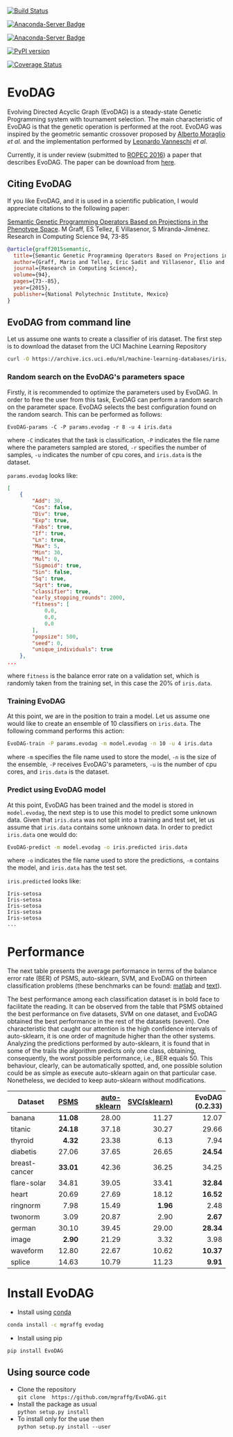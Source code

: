 [![Build Status](https://travis-ci.org/mgraffg/EvoDAG.svg?branch=master)](https://travis-ci.org/mgraffg/EvoDAG)

[![Anaconda-Server Badge](https://anaconda.org/mgraffg/evodag/badges/version.svg)](https://anaconda.org/mgraffg/evodag)

[![Anaconda-Server Badge](https://anaconda.org/mgraffg/evodag/badges/installer/conda.svg)](https://conda.anaconda.org/mgraffg)

[![PyPI version](https://badge.fury.io/py/EvoDAG.svg)](https://badge.fury.io/py/EvoDAG)

[![Coverage Status](https://coveralls.io/repos/github/mgraffg/EvoDAG/badge.svg?branch=master)](https://coveralls.io/github/mgraffg/EvoDAG?branch=master)

# EvoDAG #

Evolving Directed Acyclic Graph (EvoDAG) is a steady-state Genetic Programming system
with tournament selection. The main characteristic of EvoDAG is that
the genetic operation is performed at the root. EvoDAG was inspired
by the geometric semantic crossover proposed by 
[Alberto Moraglio](https://scholar.google.com.mx/citations?user=0y4XRI0AAAAJ&hl=en&oi=ao)
_et al._ and the implementation performed by
[Leonardo Vanneschi](https://scholar.google.com.mx/citations?user=uR5K07QAAAAJ&hl=en&oi=ao)
_et al_.

Currently, it is under review (submitted to
[ROPEC 2016](http://ropec.org)) a paper that describes EvoDAG. The
paper can be download from [here](http://ws.ingeotec.mx/~mgraffg/publications/pdf/ropec2016.pdf).

## Citing EvoDAG ##

If you like EvoDAG, and it is used in a scientific publication, I would
appreciate citations to the following paper:

[Semantic Genetic Programming Operators Based on Projections in the Phenotype Space](http://www.rcs.cic.ipn.mx/rcs/2015_94/Semantic%20Genetic%20Programming%20Operators%20Based%20on%20Projections%20in%20the%20Phenotype%20Space.pdf).
M Graff, ES Tellez, E Villasenor, S Miranda-Jiménez. Research in Computing Science 94, 73-85

```bibtex
@article{graff2015semantic,
  title={Semantic Genetic Programming Operators Based on Projections in the Phenotype Space},
  author={Graff, Mario and Tellez, Eric Sadit and Villasenor, Elio and Miranda-Jim{\'e}nez, Sabino},
  journal={Research in Computing Science},
  volume={94},
  pages={73--85},
  year={2015},
  publisher={National Polytechnic Institute, Mexico}
}
```

## EvoDAG from command line ##

Let us assume one wants to create a classifier of iris dataset. The
first step is to download the dataset from the UCI Machine Learning
Repository

```bash   
curl -O https://archive.ics.uci.edu/ml/machine-learning-databases/iris/iris.data
```

### Random search on the EvoDAG's parameters space

Firstly, it is recommended to optimize the parameters used by
EvoDAG. In order to free the user from this task, EvoDAG can perform a random
search on the parameter space. EvoDAG selects the best configuration found
on the random search. This can be performed as follows:

```bash__
EvoDAG-params -C -P params.evodag -r 8 -u 4 iris.data
```

where `-C` indicates that the task is classification, `-P` indicates the file name where the parameters sampled are
stored, `-r` specifies the number of samples, `-u` indicates the number of
cpu cores, and `iris.data` is the dataset.

`params.evodag` looks like:

```json   
[
    {
        "Add": 30,
        "Cos": false,
        "Div": true,
        "Exp": true,
        "Fabs": true,
        "If": true,
        "Ln": true,
        "Max": 5,
        "Min": 30,
        "Mul": 0,
        "Sigmoid": true,
        "Sin": false,
        "Sq": true,
        "Sqrt": true,
        "classifier": true,
        "early_stopping_rounds": 2000,
        "fitness": [
            0.0,
            0.0,
            0.0
        ],
        "popsize": 500,
        "seed": 0,
        "unique_individuals": true
    },
...
```

where `fitness` is the balance error rate on a validation set, which
is randomly taken from the training set, in this case the 20% of `iris.data`.

### Training EvoDAG

At this point, we are in the position to train a model. Let us assume
one would like to create an ensemble of 10 classifiers on
`iris.data`. The following command performs this action: 

```bash   
EvoDAG-train -P params.evodag -m model.evodag -n 10 -u 4 iris.data 
```

where `-m` specifies the file name used to store the model, `-n` is
the size of the ensemble, `-P` receives EvoDAG's parameters, `-u` is
the number of cpu cores, and `iris.data` is the dataset. 


### Predict using EvoDAG model

At this point, EvoDAG has been trained and the model is stored in
`model.evodag`, the next step is to use this model to predict some
unknown data. Given that `iris.data` was not split into a training
and test set, let us assume that `iris.data` contains some unknown
data. In order to predict `iris.data` one would do:

```bash   
EvoDAG-predict -m model.evodag -o iris.predicted iris.data
```

where `-o` indicates the file name used to store the predictions, `-m`
contains the model, and `iris.data` has the test set.

`iris.predicted` looks like:

```
Iris-setosa
Iris-setosa
Iris-setosa
Iris-setosa
Iris-setosa
...
```

# Performance #

The next table presents the average performance in terms of the
balance error rate (BER) of PSMS, auto-sklearn, SVM, and EvoDAG on thirteen classification
problems (these benchmarks can be found:
[matlab](http://theoval.cmp.uea.ac.uk/matlab/benchmarks) and [text](http://ws.ingeotec.mx/~mgraffg/classification)).
  

The best performance among each classification dataset is in
bold face to facilitate the reading. It can be observed from the table
that PSMS obtained the best performance on five datasets, SVM
on one dataset, and EvoDAG obtained the
best performance in the rest of the datasets (seven). One
characteristic that caught our attention is the high confidence
intervals of auto-sklearn, it is one order of magnitude higher than
the other systems. Analyzing the predictions performed by
auto-sklearn, it is found that in some of the trails the algorithm
predicts only one class, obtaining, consequently, the worst possible
performance, i.e., BER equals 50. This behaviour, clearly, can be
automatically spotted, and, one possible solution could be as simple
as execute auto-sklearn again on that particular case. Nonetheless, we
decided to keep auto-sklearn without modifications.


|Dataset|[PSMS](http://www.jmlr.org/papers/v10/escalante09a.html)|[auto-sklearn](https://github.com/automl/auto-sklearn)|[SVC(sklearn)](http://scikit-learn.org/stable/)|EvoDAG (0.2.33)|   
| ----- | ---------------------------------------------: | --------------------------------------------: | -----------------------------------: | -----------: |  
|banana          |     **11.08**      |  28.00  |  11.27   |  12.07  |  
|titanic          |    **24.18**    |  37.18   |  30.27  |  29.66  |  
|thyroid        |      **4.32**      |  23.38  |  6.13  |  7.94  |    
|diabetis        |     27.06   |   37.65  |  26.65  |  **24.54** |   
|breast-cancer    |    **33.01**    |  42.36  |  36.25  |  34.25 |   
|flare-solar     |     34.81     |  39.05 |  33.41  |  **32.84**  |  
|heart             |   20.69        |  27.69  |  18.12  |  **16.52** |  
|ringnorm       |      7.98      |  15.49  |  **1.96**  |  2.48 |   
|twonorm       |       3.09      |  20.87  |  2.90  |  **2.67** |   
|german         |      30.10    | 39.45  |  29.00  |  **28.34**  |   
|image         |       **2.90** | 21.29  |  3.32  |  3.98 |   
|waveform      |       12.80   | 22.67  |  10.62  |  **10.37**  |   
|splice       |        14.63  | 10.79  |  11.23  |  **9.91**  |   



# Install EvoDAG #

* Install using [conda](https://www.continuum.io)  
```bash   
conda install -c mgraffg evodag
```

* Install using pip  
```bash   
pip install EvoDAG
```

## Using source code ##

* Clone the repository  
```git clone  https://github.com/mgraffg/EvoDAG.git```
* Install the package as usual  
```python setup.py install```
* To install only for the use then  
```python setup.py install --user```


